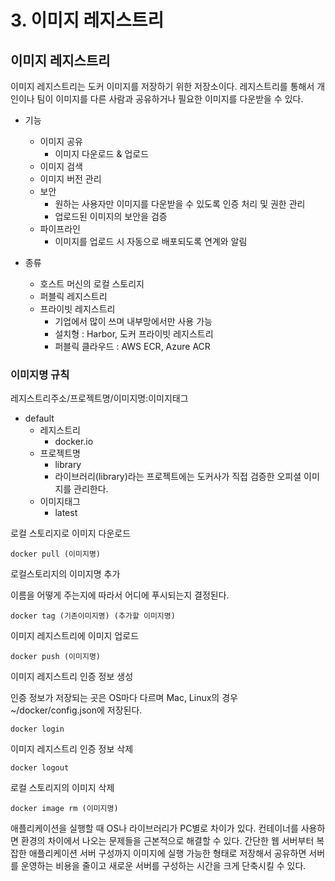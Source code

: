 # 3. 이미지 레지스트리
## 이미지 레지스트리
이미지 레지스트리는 도커 이미지를 저장하기 위한 저장소이다. 레지스트리를 통해서 개인이나 팀이 이미지를 다른 사람과 공유하거나 필요한 이미지를 다운받을 수 있다.

- 기능
    - 이미지 공유
        - 이미지 다운로드 & 업로드
    - 이미지 검색
    - 이미지 버전 관리
    - 보안
        - 원하는 사용자만 이미지를 다운받을 수 있도록 인증 처리 및 권한 관리
        - 업로드된 이미지의 보안을 검증
    - 파이프라인
        - 이미지를 업로드 시 자동으로 배포되도록 연계와 알림

- 종류
    - 호스트 머신의 로컬 스토리지
    - 퍼블릭 레지스트리
    - 프라이빗 레지스트리 
        - 기업에서 많이 쓰며 내부망에서만 사용 가능
        - 설치형 : Harbor, 도커 프라이빗 레지스트리
        - 퍼블릭 클라우드 : AWS ECR, Azure ACR

### 이미지명 규칙
레지스트리주소/프로젝트명/이미지명:이미지태그

- default  
    - 레지스트리 
        - docker.io
    - 프로젝트명 
        - library
        - 라이브러리(library)라는 프로젝트에는 도커사가 직접 검증한 오피셜 이미지를 관리한다.
    - 이미지태그
        - latest

로컬 스토리지로 이미지 다운로드
```shell
docker pull (이미지명)
```

로컬스토리지의 이미지명 추가

이름을 어떻게 주는지에 따라서 어디에 푸시되는지 결정된다.
```shell
docker tag (기존이미지명) (추가할 이미지명)
```

이미지 레지스트리에 이미지 업로드
```shell
docker push (이미지명)
```
이미지 레지스트리 인증 정보 생성

인증 정보가 저장되는 곳은 OS마다 다르며 Mac, Linux의 경우 ~/docker/config.json에 저장된다.
```shell
docker login
```

이미지 레지스트리 인증 정보 삭제
```shell
docker logout
```

로컬 스토리지의 이미지 삭제
```shell
docker image rm (이미지명)
```

애플리케이션을 실행할 때 OS나 라이브러리가 PC별로 차이가 있다. 컨테이너를 사용하면 환경의 차이에서 나오는 문제들을 근본적으로 해결할 수 있다.
간단한 웹 서버부터 복잡한 애플리케이션 서버 구성까지 이미지에 실행 가능한 형태로 저장해서 공유하면 서버를 운영하는 비용을 줄이고 새로운 서버를 구성하는 시간을 크게 단축시킬 수 있다.